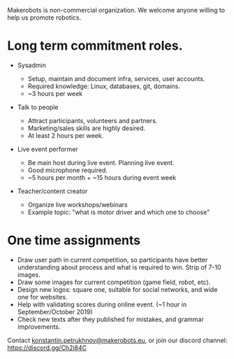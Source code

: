 
 
Makerobots is non-commercial organization. We welcome anyone willing to help us promote robotics.

# Long term commitment roles.

  * Sysadmin
    * Setup, maintain and document infra, services, user accounts.
    * Required knowledge: Linux, databases, git, domains.
    * ~3 hours per week

  * Talk to people
    * Attract participants, volunteers and partners.
    * Marketing/sales skills are highly desired.
    * At least 2 hours per week.

  * Live event performer
    * Be main host during live event. Planning live event.
    * Good microphone required.
    * ~5 hours per month + ~15 hours during event week

  * Teacher/content creator
    * Organize live workshops/webinars
    * Example topic: "what is motor driver and which one to choose"


# One time assignments 

  * Draw user path in current competition, so participants have better understanding about process and what is required to win. Strip of 7-10 images.
  * Draw some images for current competition (game field, robot, etc).
  * Design new logos: square one, suitable for social networks, and wide one for websites. 
  * Help with validating scores during online event. (~1 hour in September/October 2019)
  * Check new texts after they published for mistakes, and grammar improvements.


Contact konstantin.petrukhnov@makerobots.eu, or join our discord channel: https://discord.gg/Ch2j84C